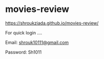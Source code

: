 # movies-review
https://shroukziada.github.io/movies-review/ 


For quick login ....


Email: shrouk10111@gmail.com


Password: Sh1011
